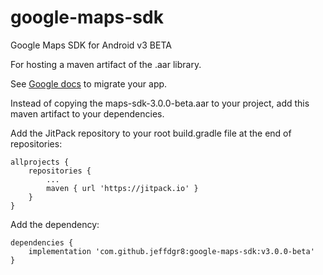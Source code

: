 # google-maps-sdk
Google Maps SDK for Android v3 BETA

For hosting a maven artifact of the .aar library.

See [Google docs](https://developers.google.com/maps/documentation/android-sdk/v3-client-migration) to migrate your app.

Instead of copying the maps-sdk-3.0.0-beta.aar to your project, add this maven artifact to your dependencies.

Add the JitPack repository to your root build.gradle file at the end of repositories:

```
allprojects {
    repositories {
        ...
        maven { url 'https://jitpack.io' }
    }
}
```

Add the dependency:

```
dependencies {
    implementation 'com.github.jeffdgr8:google-maps-sdk:v3.0.0-beta'
}
```

